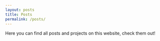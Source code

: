 ```yaml
---
layout: posts
title: Posts
permalink: /posts/
---
```


Here you can find all posts and projects on this website, check them out!